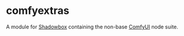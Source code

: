 # comfyextras

A module for [Shadowbox](https://github.com/darkshapes/singularity) containing the non-base [ComfyUI](https://github.com/comfyanonymous/ComfyUI) node suite.
